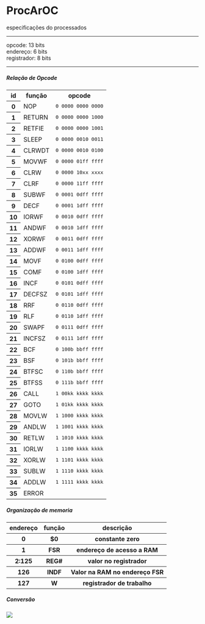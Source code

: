 # ProcArOC

especificações do processados

<hr>

opcode: 13 bits <br />
endereço: 6 bits <br />
registrador: 8 bits <br />

<hr>

<h5> Relação de Opcode</h5>

<table style="width:100%">
	<tr>
		<th>id</th>
		<th>função</th>
    		<th>opcode</th>
  	</tr>
  	<tr>
		<th>0</th>
    		<td>NOP</td>
    		<td><tt>0 0000 0000 0000</tt></td>
  	</tr>
  	<tr>
		<th>1</th>
    		<td>RETURN</td>
    		<td><tt>0 0000 0000 1000</tt></td>
  	</tr>
  	<tr>
		<th>2</th>
    		<td>RETFIE</td>
    		<td><tt>0 0000 0000 1001</tt></td>
  	</tr>
  	<tr>
		<th>3</th>
    		<td>SLEEP</td>
    		<td><tt>0 0000 0010 0011</tt></td>
  	</tr>
  	<tr>
		<th>4</th>
    		<td>CLRWDT</td>
    		<td><tt>0 0000 0010 0100</tt></td>
  	</tr>
  	<tr>
		<th>5</th>
    		<td>MOVWF</td>
    		<td><tt>0 0000 01ff ffff</tt></td>
  	</tr>
  	<tr>
		<th>6</th>
    		<td>CLRW</td>
    		<td><tt>0 0000 10xx xxxx</tt></td>
  	</tr>
	<tr>
		<th>7</th>
    		<td>CLRF</td>
		<td><tt>0 0000 11ff ffff</tt></td>
  	</tr>
  	<tr>
		<th>8</th>
    		<td>SUBWF</td>
    		<td><tt>0 0001 0dff ffff</tt></td>
  	</tr>
  	<tr>
		<th>9</th>
    		<td>DECF</td>
    		<td><tt>0 0001 1dff ffff</tt></td>
  	</tr>
  	<tr>
		<th>10</th>
    		<td>IORWF</td>
    		<td><tt>0 0010 0dff ffff</tt></td>
  	</tr>
  	<tr>
		<th>11</th>
    		<td>ANDWF</td>
    		<td><tt>0 0010 1dff ffff</tt></td>
  	</tr>
  	<tr>
		<th>12</th>
    		<td>XORWF</td>
    		<td><tt>0 0011 0dff ffff</tt></td>
  	</tr>
  	<tr>
		<th>13</th>
    		<td>ADDWF</td>
    		<td><tt>0 0011 1dff ffff</tt></td>
  	</tr>
  	<tr>
		<th>14</th>
    		<td>MOVF</td>
    		<td><tt>0 0100 0dff ffff</tt></td>
  	</tr>
  	<tr>
		<th>15</th>
    		<td>COMF</td>
    		<td><tt>0 0100 1dff ffff</tt></td>
  	</tr>
  	<tr>
		<th>16</th>
    		<td>INCF</td>
    		<td><tt>0 0101 0dff ffff</tt></td>
  	</tr>
  	<tr>
		<th>17</th>
    		<td>DECFSZ</td>
    		<td><tt>0 0101 1dff ffff</tt></td>
  	</tr>
  	<tr>
		<th>18</th>
    		<td>RRF</td>
    		<td><tt>0 0110 0dff ffff</tt></td>
  	</tr>
  	<tr>
		<th>19</th>
    		<td>RLF</td>
    		<td><tt>0 0110 1dff ffff</tt></td>
  	</tr>
  	<tr>
		<th>20</th>
    		<td>SWAPF</td>
    		<td><tt>0 0111 0dff ffff</tt></td>
  	</tr>
  	<tr>
		<th>21</th>
    		<td>INCFSZ</td>
    		<td><tt>0 0111 1dff ffff</tt></td>
  	</tr>
  	<tr>
		<th>22</th>
    		<td>BCF</td>
    		<td><tt>0 100b bbff ffff</tt></td>
  	</tr>
  	<tr>
		<th>23</th>
    		<td>BSF</td>
    		<td><tt>0 101b bbff ffff</tt></td>
  	</tr>
  	<tr>
		<th>24</th>
    		<td>BTFSC</td>
    		<td><tt>0 110b bbff ffff</tt></td>
  	</tr>
  	<tr>
		<th>25</th>
    		<td>BTFSS</td>
    		<td><tt>0 111b bbff ffff</tt></td>
  	</tr>
  	<tr>
		<th>26</th>
    		<td>CALL</td>
    		<td><tt>1 00kk kkkk kkkk</tt></td>
  	</tr>
  	<tr>
		<th>27</th>
    		<td>GOTO</td>
    		<td><tt>1 01kk kkkk kkkk</tt></td>
  	</tr>
  	<tr>
		<th>28</th>
    		<td>MOVLW</td>
    		<td><tt>1 1000 kkkk kkkk</tt></td>
  	</tr>
  	<tr>
		<th>29</th>
    		<td>ANDLW</td>
    		<td><tt>1 1001 kkkk kkkk</tt></td>
  	</tr>
  	<tr>
		<th>30</th>
    		<td>RETLW</td>
    		<td><tt>1 1010 kkkk kkkk</tt></td>
  	</tr>
  	<tr>
		<th>31</th>
    		<td>IORLW</td>
    		<td><tt>1 1100 kkkk kkkk</tt></td>
  	</tr>
  	<tr>
		<th>32</th>
    		<td>XORLW</td>
    		<td><tt>1 1101 kkkk kkkk</tt></td>
  	</tr>
  	<tr>
		<th>33</th>
    		<td>SUBLW</td>
    		<td><tt>1 1110 kkkk kkkk</tt></td>
  	</tr>
  	<tr>
		<th>34</th>
    		<td>ADDLW</td>
    		<td><tt>1 1111 kkkk kkkk</tt></td>
  	</tr>
    <tr>
    <th>35</th>
        <td>ERROR</td>
        <td></td>
    </tr>
</table> 

<h5> Organização de memoria</h5>

<table style="width:100%">
	<tr>
		<th>endereço</th>
		<th>função</th>
    		<th>descrição</th>
  	</tr>
	<tr>
		<th>0</th>
		<th>$0</th>
    		<th>constante zero</th>
  	</tr>
	<tr>
		<th>1</th>
		<th>FSR</th>
    		<th>endereço de acesso a RAM</th>
  	</tr>
	<tr>
		<th>2:125</th>
		<th>REG#</th>
    		<th>valor no registrador</th>
  	</tr>
	<tr>
		<th>126</th>
		<th>INDF</th>
    		<th>Valor na RAM no endereço FSR</th>
  	</tr>
	<tr>
		<th>127</th>
		<th>W</th>
    		<th>registrador de trabalho</th>
  	</tr>
</table> 

<h5>Conversão</h5>
<img src="http://redirect.viglink.com/?format=go&jsonp=vglnk_152842405906911&key=172579b97fa4d5e8c1a3c2918a03e499&libId=ji5c7yd801012xfz000DAc0q09t6i&loc=http%3A%2F%2Fhdl-fpga.blogspot.com%2F2011%2F06%2Fieeenumericstdall-funciones-de.html&v=1&out=http%3A%2F%2F4.bp.blogspot.com%2F-p0tEPSEQRds%2FTga9s9-EjXI%2FAAAAAAAABXw%2FC4XqIE2AtnY%2Fs1600%2FTypes_Conversion_Diagram.png&ref=https%3A%2F%2Fwww.google.com%2F&title=Dise%C3%B1o%20de%20Sistemas%20Digitales%20Avanzados%20con%20VHDL-FPGA%3A%20ieee.numeric_std.all%20-%20Funciones%20de%20Conversi%C3%B3n%20%2F%20Cast&txt=">
